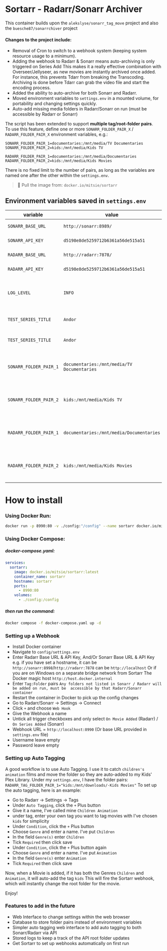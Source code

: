 # Sortarr - Radarr/Sonarr Archiver

This container builds upon the `alekslyse/sonarr_tag_move` project
and also the `buesche87/sonarrchiver` project

#### Changes to the project include:

- Removal of Cron to switch to a webhook system (keeping system resource usage to a minimum).
- Adding the webhook to Radarr & Sonarr means auto-archiving is only triggered on Series Add
  This makes it a really effective combination with Overseer/Jellyseer, as new movies are 
  instantly archived once added.
  For instance, this prevents Tdarr from breaking the Transcoding. Archiving is done before Tdarr 
  can grab the video file and start the encoding process.
- Added the ability to auto-archive for both Sonarr and Radarr.
- Moved environment variables to `settings.env` in a mounted volume, for portability and 
  changing settings quickly.
- Auto-add missing media folders in Radarr/Sonarr on run (must be accessible by Radarr or Sonarr)

The script has been extended to support **multiple tag/root-folder pairs**.  
To use this feature, define one or more `SONARR_FOLDER_PAIR_X` / `RADARR_FOLDER_PAIR_X` environment variables, e.g.:

	SONARR_FOLDER_PAIR_1=documentaries:/mnt/media/TV Documentaries
    SONARR_FOLDER_PAIR_2=kids:/mnt/media/Kids TV
	
	RADARR_FOLDER_PAIR_1=documentaries:/mnt/media/Documentaries
    RADARR_FOLDER_PAIR_2=kids:/mnt/media/Kids Movies

There is no fixed limit to the number of pairs, as long as the variables are named one after the other within the `settings.env`.

> 🐳 Pull the image from: `docker.io/mitsie/sortarr`

## Environment variables saved in `settings.env`

| variable | value | explanation |
| ----------- | ----------- | ----------- |
| `SONARR_BASE_URL` | `http://sonarr:8989/` | Sonarr API endpoint |
| `SONARR_API_KEY` | `d5198e8de5259712b6361a56de515a51` | Sonarr API key |
| `RADARR_BASE_URL` | `http://radarr:7878/` | Radarr API endpoint |
| `RADARR_API_KEY` | `d5198e8de5259712b6361a56de515a51` | Radarr API key |
| `LOG_LEVEL` | `INFO` | Log level (`DEBUG`, `INFO`, `WARNING`, `ERROR`) |
| `TEST_SERIES_TITLE` | `Andor` | Keep empty to process all series |
| `TEST_SERIES_TITLE` | `Andor` | Keep empty to process all movies |
| `SONARR_FOLDER_PAIR_1` | `documentaries:/mnt/media/TV Documentaries` | Tag and root folder separated by a `:` colon character |
| `SONARR_FOLDER_PAIR_2` | `kids:/mnt/media/Kids TV` | Tag and root folder separated by a `:` colon character |
| `RADARR_FOLDER_PAIR_1` | `documentaries:/mnt/media/Documentaries` | Tag and root folder separated by a `:` colon character |
| `RADARR_FOLDER_PAIR_2` | `kids:/mnt/media/Kids Movies` | Tag and root folder separated by a `:` colon character |

# How to install

### Using Docker Run: ###

```bash
docker run -p 8990:80 -v ./config:"/config" --name sortarr docker.io/mitsie/sortarr -d
```

### Using Docker Compose:
	
##### docker-compose.yaml:

```yaml
services:
  sortarr:
    image: docker.io/mitsie/sortarr:latest
    container_name: sortarr
    hostname: sortarr
    ports:
      - 8990:80
    volumes:
      - ./config:/config
```

##### then run the command:
```bash
docker compose -f docker-compose.yaml up -d
```

### Setting up a Webhook

- Install Docker container
- Navigate to `config/settings.env`
- Enter Radarr Base URL & API Key, And/Or Sonarr Base URL & API Key
	e.g. if you have set a hostname, it can be `http://sonarr:8998`/`http://radarr:7878`
		 can be `http://localhost`
		 Or if you are on Windows on a separate bridge network from Sortarr
		 The Docker magic host `http://host.docker.internal`
- Enter `Tag:Folder` pairs 
	`Any folders not listed in Sonarr / Radarr will be added on run, must be 
	accessible by that Radarr/Sonarr container`
- Restart the container in Docker to pick up the config changes
- Go to Radarr/Sonarr -> Settings -> Connect
- Click `+` and choose `Web Hook`
- Give the Webhook a name
- Untick all trigger checkboxes and only select 
	`On Movie Added` (Radarr) / `On Series Added` (Sonarr)
- Webhook URL = `http://localhost:8990` (Or base URL provided in `settings.env` file)
- Username leave empty
- Password leave empty

### Setting up Auto Tagging

A good workflow is to use Auto Tagging. I use it to catch `children's animation` films 
and move the folder so they are auto-added to my Kids' Plex Library.
Under my `settings.env`, I have the folder pairs: 
`RADARR_TAG_FOLDER_PAIR_1="kids:/mnt/downloads/-Kids Movies"`
To set up the auto tagging, here is an example:

- Go to Radarr -> Settings -> Tags
- Under `Auto Tagging`, click the `+` Plus button
- Give it a name, I've called mine `Children Animation`
- under tag, enter your own tag you want to tag movies with
  I've chosen `kids` for simplicity
- Under `Condition`, click the `+` Plus button
- Choose `Genre` and enter a name. I've put `Children`
- In the field `Genre(s)` enter `Children`
- Tick `Required` then click save
- Under `Condition`, click the `+` Plus button again
- Choose `Genre` and enter a name. I've put `Animation`
- In the field `Genre(s)` enter `Animation`
- Tick `Required` then click save

Now, when a Movie is added, if it has both the Genres `Children` and `Animation`, it will auto-add the tag `kids`
This will fire the Sortarr webhook, which will instantly change the root folder for the movie.
	
Enjoy!
	
### Features to add in the future

- Web Interface to change settings within the web browser
- Database to store folder pairs instead of environment variables
- Simpler auto tagging web interface to add auto tagging to both Sonarr/Radarr via API
- Stored logs to keep a track of the API root folder updates
- Get Sortarr to set up webhooks automatically on first run
